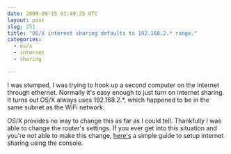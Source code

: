 ```yaml
---
date: 2009-09-15 01:49:25 UTC
layout: post
slug: 251
title: "OS/X internet sharing defaults to 192.168.2.* range."
categories:
  - os/x
  - internet
  - sharing

---
```

<p>I was stumped, I was trying to hook up a second computer on the internet through ethernet. Normally it's easy enough to just turn on internet sharing. It turns out OS/X always uses 192.168.2.*, which happened to be in the same subnet as the WiFi network.</p>

<p>OS/X provides no way to change this as far as I could tell. Thankfully I was able to change the router's settings.
 If you ever get into this situation and you're not able to make this change, <a href="http://www.macosxhints.com/article.php?story=20050331194834746&query=internet%2Bsharing">here's</a> a simple guide to setup internet sharing using the console.</p>